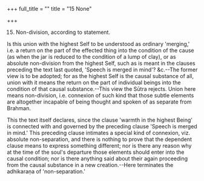 +++
full_title = ""
title = "15 None"

+++


15. Non-division, according to statement.

Is this union with the highest Self to be understood as ordinary 'merging,' i.e. a return on the part of the effected thing into the condition of the cause (as when the jar is reduced to the condition of a lump of clay), or as absolute non-division from the highest Self, such as is meant in the clauses preceding the text last quoted, 'Speech is merged in mind'? &c.--The former view is to be adopted; for as the highest Self is the causal substance of all, union with it means the return on the part of individual beings into the condition of that causal substance.--This view the Sūtra rejects. Union here means non-division, i.e. connexion of such kind that those subtle elements are altogether incapable of being thought and spoken of as separate from Brahman.

 This the text itself declares, since the clause 'warmth in the highest Being' is connected with and governed by the preceding clause 'Speech is merged in mind.' This preceding clause intimates a special kind of connexion, viz. absolute non-separation, and there is nothing to prove that the dependent clause means to express something different; nor is there any reason why at the time of the soul's departure those elements should enter into the causal condition; nor is there anything said about their again proceeding from the causal substance in a new creation.--Here terminates the adhikaraṇa of 'non-separation.'

